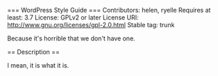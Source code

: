 === WordPress Style Guide ===
Contributors: helen, ryelle
Requires at least: 3.7
License: GPLv2 or later
License URI: http://www.gnu.org/licenses/gpl-2.0.html
Stable tag: trunk

Because it's horrible that we don't have one.


== Description ==

I mean, it is what it is.
